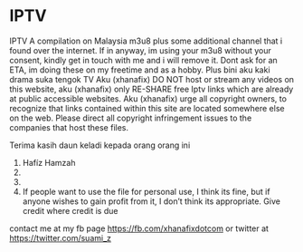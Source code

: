 # IPTV
IPTV
A compilation on Malaysia m3u8 plus some additional channel that i found over the internet. If in anyway, im using your m3u8 without your consent, kindly get in touch with me and i will remove it.
Dont ask for an ETA, im doing these on my freetime and as a hobby. Plus bini aku kaki drama suka tengok TV
Aku (xhanafix) DO NOT host or stream any videos on this website, aku (xhanafix) only RE-SHARE free Iptv links which are already at public accessible websites.
Aku (xhanafix) urge all copyright owners, to recognize that links contained within this site are located somewhere else on the web.
Please direct all copyright infringement issues to the companies that host these files.


Terima kasih daun keladi kepada orang orang ini
1. Hafíz Hamzah
2.
3.
4. If people want to use the file for personal use, I think its fine, but if anyone wishes to gain profit from it, I don’t think its appropriate. Give credit where credit is due

contact me at my fb page https://fb.com/xhanafixdotcom or twitter at https://twitter.com/suami_z
